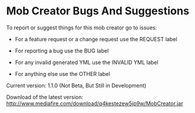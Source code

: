 # Mob Creator Bugs And Suggestions

To report or suggest things for this mob creator go to issues:

* For a feature request or a change request use the REQUEST label

* For reporting a bug use the BUG label

* For any invalid generated YML use the INVALID YML label

* For anything else use the OTHER label

Current version: 1.1.0 (Not Beta, But Still in Development)

Download of the latest version:
http://www.mediafire.com/download/q4kestezew5jp9w/MobCreator.jar

